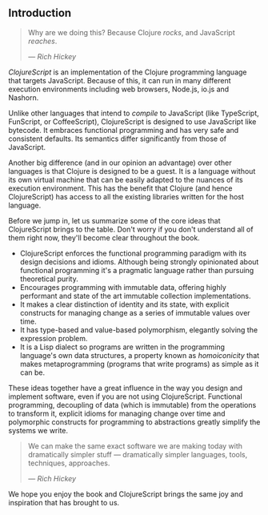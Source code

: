 ## Introduction

> Why are we doing this? Because Clojure _rocks_, and JavaScript _reaches_.
>
> — <cite>Rich Hickey</cite>

_ClojureScript_ is an implementation of the Clojure programming language that
targets JavaScript. Because of this, it can run in many different execution
environments including web browsers, Node.js, io.js and Nashorn.

Unlike other languages that intend to _compile_ to JavaScript (like TypeScript,
FunScript, or CoffeeScript), ClojureScript is designed to use JavaScript like
bytecode.  It embraces functional programming and has very safe and consistent
defaults. Its semantics differ significantly from those of JavaScript.

Another big difference (and in our opinion an advantage) over other languages is
that Clojure is designed to be a guest. It is a language without its own virtual
machine that can be easily adapted to the nuances of its execution environment. This
has the benefit that Clojure (and hence ClojureScript) has access to all the
existing libraries written for the host language.

Before we jump in, let us summarize some of the core ideas that ClojureScript brings
to the table. Don't worry if you don't understand all of them right now, they'll
become clear throughout the book.

* ClojureScript enforces the functional programming paradigm with its design
  decisions and idioms. Although being strongly opinionated about functional
  programming it's a pragmatic language rather than pursuing theoretical purity.
* Encourages programming with immutable data, offering highly performant and
  state of the art immutable collection implementations.
* It makes a clear distinction of identity and its state, with explicit constructs
  for managing change as a series of immutable values over time.
* It has type-based and value-based polymorphism, elegantly solving the expression
  problem.
* It is a Lisp dialect so programs are written in the programming language's own
  data structures, a property known as _homoiconicity_ that makes metaprogramming
  (programs that write programs) as simple as it can be.

These ideas together have a great influence in the way you design and implement
software, even if you are not using ClojureScript. Functional programming, decoupling
of data (which is immutable) from the operations to transform it, explicit idioms for
managing change over time and polymorphic constructs for programming to abstractions
greatly simplify the systems we write.

> We can make the same exact software we are making today with dramatically simpler
stuff — dramatically simpler languages, tools, techniques, approaches.
>
> — <cite>Rich Hickey</cite>

We hope you enjoy the book and ClojureScript brings the same joy and inspiration that
has brought to us.
